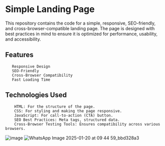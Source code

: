 # Simple Landing Page
This repository contains the code for a simple, responsive, SEO-friendly, and cross-browser-compatible landing page. The page is designed with best practices in mind to ensure it is optimized for performance, usability, and accessibility.

## Features
       Responsive Design
       SEO-Friendly
       Cross-Browser Compatibility
       Fast Loading Time

## Technologies Used
        HTML: For the structure of the page.
        CSS: For styling and making the page responsive.
        JavaScript: For call-to-action (CTA) button.
        SEO Best Practices: Meta tags, structured data.
        Cross-Browser Testing Tools: Ensures compatibility across various browsers.


![image](https://github.com/user-attachments/assets/3650c1fd-39bc-4921-b68e-8ca2a073d19d)
![WhatsApp Image 2025-01-20 at 09 44 59_bbd328a3](https://github.com/user-attachments/assets/30bed0b8-ffe5-46f2-9a9b-1a610aa878fa)
